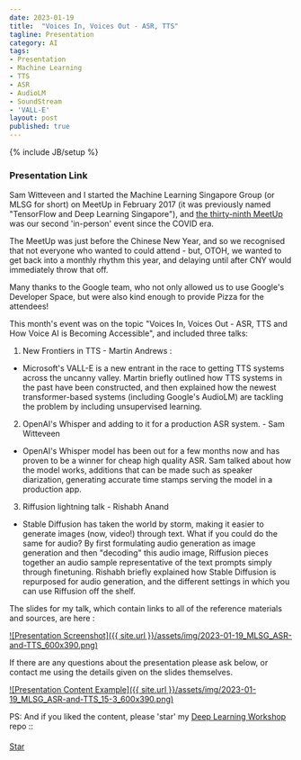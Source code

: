 ```yaml
---
date: 2023-01-19
title:  "Voices In, Voices Out - ASR, TTS"
tagline: Presentation
category: AI
tags:
- Presentation
- Machine Learning
- TTS
- ASR
- AudioLM
- SoundStream
- 'VALL-E'
layout: post
published: true
---
```

{% include JB/setup %}


### Presentation Link

Sam Witteveen and I started the Machine Learning Singapore Group (or MLSG for short) 
on MeetUp in February 2017 (it was previously named "TensorFlow and Deep Learning Singapore"),
and [the thirty-ninth MeetUp](https://www.meetup.com/machine-learning-singapore/events/290825324/) 
was our second 'in-person' event since the COVID era.

The MeetUp was just before the Chinese New Year, and so we recognised that not everyone who
wanted to could attend - but, OTOH, we wanted to get back into a monthly rhythm this year, 
and delaying until after CNY would immediately throw that off.

Many thanks to the Google team, who not only allowed us to use Google's Developer Space, 
but were also kind enough to provide Pizza for the attendees!

This month's event was on the topic "Voices In, Voices Out - ASR, TTS and How Voice AI is Becoming Accessible", and included three talks:

1. New Frontiers in TTS - Martin Andrews :
  +  Microsoft's VALL-E is a new entrant in the race to getting TTS systems across the uncanny 
     valley. Martin briefly outlined how TTS systems in the past have been constructed, 
     and then explained how the newest transformer-based systems (including Google's AudioLM) 
     are tackling the problem by including unsupervised learning.

2.  OpenAI's Whisper and adding to it for a production ASR system. - Sam Witteveen
  +  OpenAI's Whisper model has been out for a few months now and has proven to be a winner 
     for cheap high quality ASR. Sam talked about how the model works, 
     additions that can be made such as speaker diarization, 
     generating accurate time stamps serving the model in a production app.

3.  Riffusion lightning talk - Rishabh Anand
  +  Stable Diffusion has taken the world by storm, making it easier to generate images (now, video!) 
     through text. What if you could do the same for audio?  By first formulating audio generation 
     as image generation and then "decoding" this audio image, 
     Riffusion pieces together an audio sample representative of the text prompts simply 
     through finetuning.  Rishabh briefly explained how Stable Diffusion is repurposed for audio generation, 
     and the different settings in which you can use Riffusion off the shelf.

<!--
TODO : There's a [video of me doing the talk on YouTube](https://youtu.be/hVk7Py1c24Q) (this is a slightly longer version than the one at the MeetUp,
likely due to more asides, etc).  Please Like and Subscribe! 
!-->

The slides for my talk, which contain links to all of the reference materials and sources, are here :

<a href="https://redcatlabs.com/2023-01-19_MLSG_ASR-and-TTS/#/llm-news-talk" target="_blank">
![Presentation Screenshot]({{ site.url }}/assets/img/2023-01-19_MLSG_ASR-and-TTS_600x390.png)
</a>

If there are any questions about the presentation please ask below, 
or contact me using the details given on the slides themselves.

<a href="https://redcatlabs.com/2023-01-19_MLSG_ASR-and-TTS/#/15/3" target="_blank">
![Presentation Content Example]({{ site.url }}/assets/img/2023-01-19_MLSG_ASR-and-TTS_15-3_600x390.png)
</a>


PS:  And if you liked the content, please 'star' my <a href="https://github.com/mdda/deep-learning-workshop" target="_blank">Deep Learning Workshop</a> repo ::
<!-- From :: https://buttons.github.io/ -->
<!-- Place this tag where you want the button to render. -->
<span style="position:relative;top:5px;">
<a aria-label="Star mdda/deep-learning-workshop on GitHub" data-count-aria-label="# stargazers on GitHub" data-count-api="/repos/mdda/deep-learning-workshop#stargazers_count" data-count-href="/mdda/deep-learning-workshop/stargazers" data-icon="octicon-star" href="https://github.com/mdda/deep-learning-workshop" class="github-button">Star</a>
<!-- Place this tag right after the last button or just before your close body tag. -->
<script async defer id="github-bjs" src="https://buttons.github.io/buttons.js"></script>
</span>

